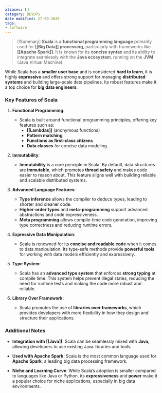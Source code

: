 ```yaml
---
aliases: []
category: DEVOPS
date modified: 27-09-2025
tags:
- software
---
```

> [!Summary]
> **Scala** is a **functional programming language** primarily used for **[[Big Data]] processing**, particularly with frameworks like **[[Apache Spark]]**. It is known for its **concise syntax** and its ability to integrate seamlessly with the **Java ecosystem**, running on the **JVM** (Java Virtual Machine).

While Scala has a **smaller user base** and is considered **hard to learn**, it is highly **expressive** and offers strong support for managing **distributed systems** and building large-scale data pipelines. Its robust features make it a top choice for **big data engineers**.

### **Key Features of Scala**

1. **Functional Programming**:
   - Scala is built around functional programming principles, offering key features such as:
     - **[[Lambdas]]** (anonymous functions)
     - **Pattern matching**
     - **Functions as first-class citizens**
     - **Data classes** for concise data modeling.
   
2. **Immutability**:
   - **Immutability** is a core principle in Scala. By default, data structures are **immutable**, which promotes **thread safety** and makes code easier to reason about. This feature aligns well with building reliable and scalable distributed systems.
   
3. **Advanced Language Features**:
   - **Type inference** allows the compiler to deduce types, leading to shorter and cleaner code.
   - **Higher-order types** and **meta-programming** support advanced abstractions and code expressiveness.
   - **Meta programming** allows compile-time code generation, improving type correctness and reducing runtime errors.
   
4. **Expressive Data Manipulation**:
   - Scala is renowned for its **concise and readable code** when it comes to data manipulation. Its type-safe methods provide **powerful tools** for working with data models efficiently and expressively.

5. **Type System**:
   - Scala has an **advanced type system** that enforces **strong typing** at compile time. This system helps prevent illegal states, reducing the need for runtime tests and making the code more robust and reliable.
  
6. **Library Over Framework**:
   - Scala promotes the use of **libraries over frameworks**, which provides developers with more flexibility in how they design and structure their applications.

### **Additional Notes**
- **Integration with [[Java]]**: Scala can be seamlessly mixed with **Java**, allowing developers to use existing Java libraries and tools.
  
- **Used with Apache Spark**: Scala is the most common language used for **Apache Spark**, a leading big data processing framework.

- **Niche and Learning Curve**: While Scala’s adoption is smaller compared to languages like Java or Python, its **expressiveness** and **power** make it a popular choice for niche applications, especially in big data environments.